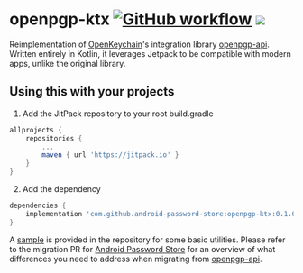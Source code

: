 # openpgp-ktx [![GitHub workflow](https://github.com/android-password-store/openpgp-ktx/workflows/CI%20builds/badge.svg)](https://github.com/android-password-store/openpgp-ktx/actions) [![](https://jitpack.io/v/android-password-store/openpgp-ktx.svg)](https://jitpack.io/#android-password-store/openpgp-ktx)

Reimplementation of [OpenKeychain]'s integration library [openpgp-api]. Written entirely in Kotlin, it leverages Jetpack to be compatible with modern apps, unlike the original library.

## Using this with your projects

1. Add the JitPack repository to your root build.gradle

```gradle
allprojects {
    repositories {
        ...
        maven { url 'https://jitpack.io' }
    }
}
```

2. Add the dependency

```gradle
dependencies {
    implementation 'com.github.android-password-store:openpgp-ktx:0.1.0'
}
```

A [sample](sample/) is provided in the repository for some basic utilities. Please refer to the migration PR for [Android Password Store](https://github.com/android-password-store/Android-Password-Store/pull/565) for an overview of what differences you need to address when migrating from [openpgp-api].

[OpenKeychain]: https://github.com/open-keychain/open-keychain
[openpgp-api]: https://github.com/open-keychain/openpgp-api
